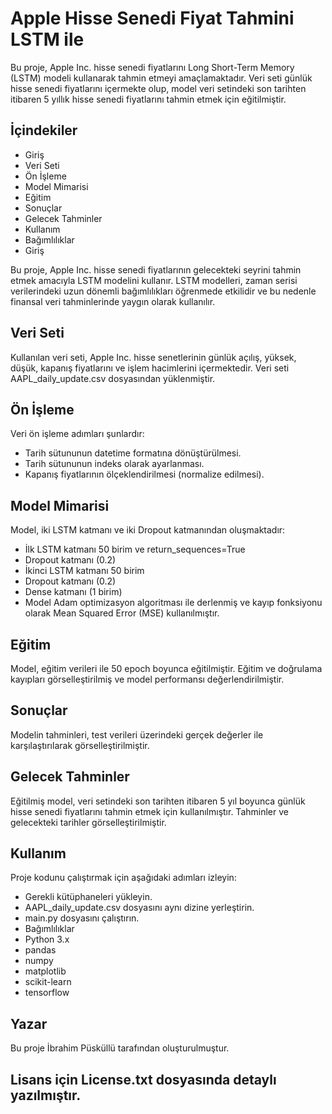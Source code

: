 # Apple Hisse Senedi Fiyat Tahmini LSTM ile
Bu proje, Apple Inc. hisse senedi fiyatlarını Long Short-Term Memory (LSTM) modeli kullanarak tahmin etmeyi amaçlamaktadır. Veri seti günlük hisse senedi fiyatlarını içermekte olup, model veri setindeki son tarihten itibaren 5 yıllık hisse senedi fiyatlarını tahmin etmek için eğitilmiştir.

## İçindekiler
- Giriş
- Veri Seti
- Ön İşleme
- Model Mimarisi
- Eğitim
- Sonuçlar
- Gelecek Tahminler
- Kullanım
- Bağımlılıklar
- Giriş

Bu proje, Apple Inc. hisse senedi fiyatlarının gelecekteki seyrini tahmin etmek amacıyla LSTM modelini kullanır. 
LSTM modelleri, zaman serisi verilerindeki uzun dönemli bağımlılıkları öğrenmede etkilidir ve bu nedenle finansal veri tahminlerinde yaygın olarak kullanılır.

## Veri Seti
Kullanılan veri seti, Apple Inc. hisse senetlerinin günlük açılış, yüksek, düşük, kapanış fiyatlarını ve işlem hacimlerini içermektedir. Veri seti AAPL_daily_update.csv dosyasından yüklenmiştir.

## Ön İşleme
Veri ön işleme adımları şunlardır:

- Tarih sütununun datetime formatına dönüştürülmesi.
- Tarih sütununun indeks olarak ayarlanması.
- Kapanış fiyatlarının ölçeklendirilmesi (normalize edilmesi).

## Model Mimarisi
Model, iki LSTM katmanı ve iki Dropout katmanından oluşmaktadır:

- İlk LSTM katmanı 50 birim ve return_sequences=True
- Dropout katmanı (0.2)
- İkinci LSTM katmanı 50 birim
- Dropout katmanı (0.2)
- Dense katmanı (1 birim)
- Model Adam optimizasyon algoritması ile derlenmiş ve kayıp fonksiyonu olarak Mean Squared Error (MSE) kullanılmıştır.

## Eğitim
Model, eğitim verileri ile 50 epoch boyunca eğitilmiştir. Eğitim ve doğrulama kayıpları görselleştirilmiş ve model performansı değerlendirilmiştir.

## Sonuçlar
Modelin tahminleri, test verileri üzerindeki gerçek değerler ile karşılaştırılarak görselleştirilmiştir.

## Gelecek Tahminler
Eğitilmiş model, veri setindeki son tarihten itibaren 5 yıl boyunca günlük hisse senedi fiyatlarını tahmin etmek için kullanılmıştır. Tahminler ve gelecekteki tarihler görselleştirilmiştir.

## Kullanım
Proje kodunu çalıştırmak için aşağıdaki adımları izleyin:

- Gerekli kütüphaneleri yükleyin.
- AAPL_daily_update.csv dosyasını aynı dizine yerleştirin.
- main.py dosyasını çalıştırın.
- Bağımlılıklar
- Python 3.x
- pandas
- numpy
- matplotlib
- scikit-learn
- tensorflow

## Yazar
Bu proje İbrahim Püsküllü tarafından oluşturulmuştur.

## Lisans için License.txt dosyasında detaylı yazılmıştır.
